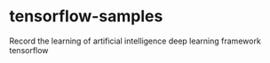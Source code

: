 # tensorflow-samples
Record the learning of artificial intelligence deep learning framework tensorflow
